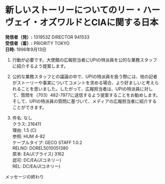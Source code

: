 # 新しいストーリーについてのリー・ハーヴェイ・オズワルドとCIAに関する日本

**発信者（発）:** 131953Z DIRECTOR 941533  
**受信者（着）:** PRIORITY TOKYO  
**日時:** 1996年9月13日

1. 行動が必要です。大使館の広報担当者にUPIの特派員を公的な業務スタッフに紹介するよう提案します。

2. 公的な業務スタッフとの議論の中で、UPIの特派員を扱う際には、他の記者がストーリーや事実についてコメントを求める場合、より好ましいと考えられることを思いました。したがって、広報担当者は、UPIの特派員に対して、質問を（703）482-7977に送信するよう提案することをお勧めします。そして、UPIの特派員の質問に基づいて、メディアの広報担当者に紹介することができます。

3. 件名: なし  
   クラス: 216411  
   理由: 1.5 (C)  
   参照: HUM 4-82  
   ケーブルタイプ: GECO STAFF 1.0.2  
   RELNO: DOREL5010051380  
   原本: EA/J(ブライス) 3162  
   認可: DC/EA/J(コネリー)  
   REL: DC/EA/J(コネリー)  

メッセージの終わり